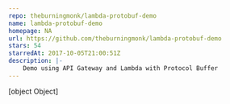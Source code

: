 ```yaml
---
repo: theburningmonk/lambda-protobuf-demo
name: lambda-protobuf-demo
homepage: NA
url: https://github.com/theburningmonk/lambda-protobuf-demo
stars: 54
starredAt: 2017-10-05T21:00:51Z
description: |-
    Demo using API Gateway and Lambda with Protocol Buffer
---
```


[object Object]
